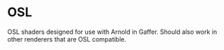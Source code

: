 # OSL
OSL shaders designed for use with Arnold in Gaffer. Should also work in other renderers that are OSL compatible. 
